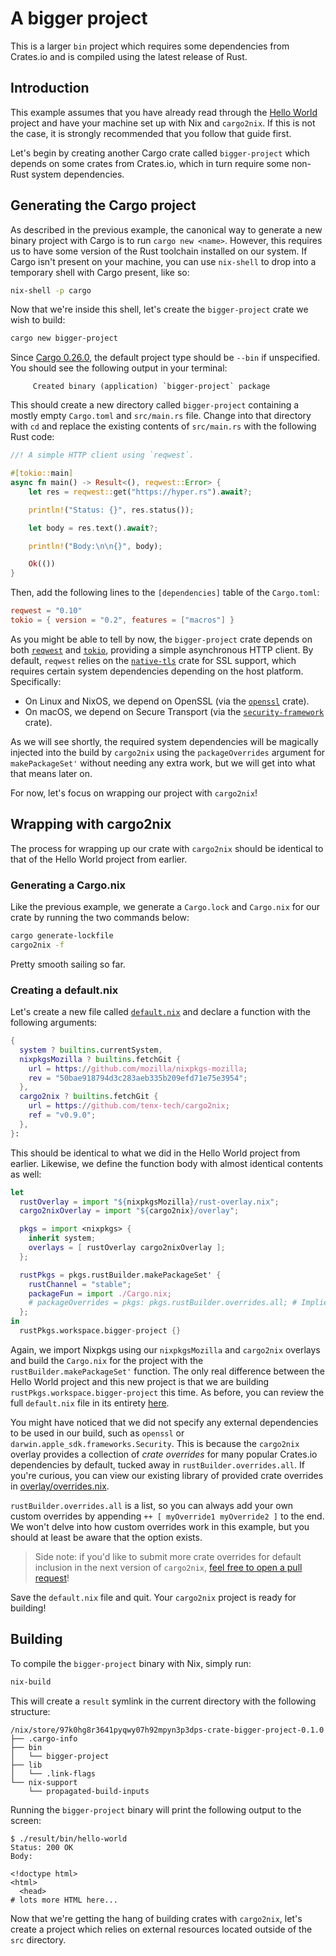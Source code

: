 # A bigger project

This is a larger `bin` project which requires some dependencies from Crates.io
and is compiled using the latest release of Rust.

## Introduction

This example assumes that you have already read through the [Hello World]
project and have your machine set up with Nix and `cargo2nix`. If this is not
the case, it is strongly recommended that you follow that guide first.

[Hello World]: ../1-hello-world/README.md

Let's begin by creating another Cargo crate called `bigger-project` which
depends on some crates from Crates.io, which in turn require some non-Rust
system dependencies.

## Generating the Cargo project

As described in the previous example, the canonical way to generate a new binary
project with Cargo is to run `cargo new <name>`. However, this requires us to
have some version of the Rust toolchain installed on our system. If Cargo isn't
present on your machine, you can use `nix-shell` to drop into a temporary shell
with Cargo present, like so:

```bash
nix-shell -p cargo
```

Now that we're inside this shell, let's create the `bigger-project` crate we
wish to build:

```bash
cargo new bigger-project
```

Since [Cargo 0.26.0](https://github.com/rust-lang/cargo/pull/5029), the default
project type should be `--bin` if unspecified. You should see the following
output in your terminal:

```text
     Created binary (application) `bigger-project` package
```

This should create a new directory called `bigger-project` containing a mostly
empty `Cargo.toml` and `src/main.rs` file. Change into that directory with `cd`
and replace the existing contents of `src/main.rs` with the following Rust code:

```rust
//! A simple HTTP client using `reqwest`.

#[tokio::main]
async fn main() -> Result<(), reqwest::Error> {
    let res = reqwest::get("https://hyper.rs").await?;

    println!("Status: {}", res.status());

    let body = res.text().await?;

    println!("Body:\n\n{}", body);

    Ok(())
}
```

Then, add the following lines to the `[dependencies]` table of the `Cargo.toml`:

```toml
reqwest = "0.10"
tokio = { version = "0.2", features = ["macros"] }
```

As you might be able to tell by now, the `bigger-project` crate depends on both
[`reqwest`] and [`tokio`], providing a simple asynchronous HTTP client. By
default, `reqwest` relies on the [`native-tls`] crate for SSL support, which
requires certain system dependencies depending on the host platform.
Specifically:

* On Linux and NixOS, we depend on OpenSSL (via the [`openssl`] crate).
* On macOS, we depend on Secure Transport (via the [`security-framework`]
  crate).

[`reqwest`]: https://github.com/seanmonstar/reqwest
[`tokio`]: https://github.com/tokio-rs/tokio
[`native-tls`]: https://github.com/sfackler/rust-native-tls
[`openssl`]: https://github.com/sfackler/rust-openssl
[`security-framework`]: https://github.com/kornelski/rust-security-framework

As we will see shortly, the required system dependencies will be magically
injected into the build by `cargo2nix` using the `packageOverrides` argument for
`makePackageSet'` without needing any extra work, but we will get into what that
means later on.

For now, let's focus on wrapping our project with `cargo2nix`!

## Wrapping with cargo2nix

The process for wrapping up our crate with `cargo2nix` should be identical to
that of the Hello World project from earlier.

### Generating a Cargo.nix

Like the previous example, we generate a `Cargo.lock` and `Cargo.nix` for our
crate by running the two commands below:

```bash
cargo generate-lockfile
cargo2nix -f
```

Pretty smooth sailing so far.

### Creating a default.nix

Let's create a new file called [`default.nix`] and declare a function with the
following arguments:

[`default.nix`]: ./default.nix

```nix
{
  system ? builtins.currentSystem,
  nixpkgsMozilla ? builtins.fetchGit {
    url = https://github.com/mozilla/nixpkgs-mozilla;
    rev = "50bae918794d3c283aeb335b209efd71e75e3954";
  },
  cargo2nix ? builtins.fetchGit {
    url = https://github.com/tenx-tech/cargo2nix;
    ref = "v0.9.0";
  },
}:
```

This should be identical to what we did in the Hello World project from earlier.
Likewise, we define the function body with almost identical contents as well:

```nix
let
  rustOverlay = import "${nixpkgsMozilla}/rust-overlay.nix";
  cargo2nixOverlay = import "${cargo2nix}/overlay";

  pkgs = import <nixpkgs> {
    inherit system;
    overlays = [ rustOverlay cargo2nixOverlay ];
  };

  rustPkgs = pkgs.rustBuilder.makePackageSet' {
    rustChannel = "stable";
    packageFun = import ./Cargo.nix;
    # packageOverrides = pkgs: pkgs.rustBuilder.overrides.all; # Implied, if unspecified
  };
in
  rustPkgs.workspace.bigger-project {}
```

Again, we import Nixpkgs using our `nixpkgsMozilla` and `cargo2nix` overlays
and build the `Cargo.nix` for the project with the `rustBuilder.makePackageSet'`
function. The only real difference between the Hello World project and
this new project is that we are building `rustPkgs.workspace.bigger-project`
this time. As before, you can review the full `default.nix` file in its entirety
[here](./default.nix).

You might have noticed that we did not specify any external dependencies to be
used in our build, such as `openssl` or `darwin.apple_sdk.frameworks.Security`.
This is because the `cargo2nix` overlay provides a collection of _crate
overrides_ for many popular Crates.io dependencies by default, tucked away in
`rustBuilder.overrides.all`. If you're curious, you can view our existing
library of provided crate overrides in [overlay/overrides.nix].

[overlay/overrides.nix]: ../../overlay/overrides.nix

`rustBuilder.overrides.all` is a list, so you can always add your own custom
overrides by appending `++ [ myOverride1 myOverride2 ]` to the end. We won't
delve into how custom overrides work in this example, but you should at least be
aware that the option exists.

> Side note: if you'd like to submit more crate overrides for default inclusion
> in the next version of `cargo2nix`, [feel free to open a pull request]!

[feel free to open a pull request]: ./../../CONTRIBUTING.md

Save the `default.nix` file and quit. Your `cargo2nix` project is ready for
building!

## Building

To compile the `bigger-project` binary with Nix, simply run:

```bash
nix-build
```

This will create a `result` symlink in the current directory with the following
structure:

```text
/nix/store/97k0hg8r3641pyqwy07h92mpyn3p3dps-crate-bigger-project-0.1.0
├── .cargo-info
├── bin
│   └── bigger-project
├── lib
│   └── .link-flags
└── nix-support
    └── propagated-build-inputs
```

Running the `bigger-project` binary will print the following output to the
screen:

```text
$ ./result/bin/hello-world
Status: 200 OK
Body:

<!doctype html>
<html>
  <head>
# lots more HTML here...
```

Now that we're getting the hang of building crates with `cargo2nix`, let's
create a project which relies on external resources located outside of the `src`
directory.
